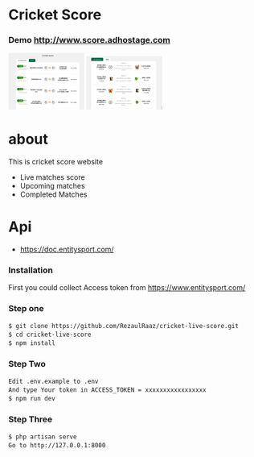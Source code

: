 # Cricket Score 
### Demo http://www.score.adhostage.com

<img src="https://github.com/RezaulRaaz/cricket-live-score/blob/master/public/frontend/img/pic2.jpg" width="30%">
<img src="https://github.com/RezaulRaaz/cricket-live-score/blob/master/public/frontend/img/pic1.jpg" width="30%">

# about
This is cricket score website 
 
 - Live matches score
  - Upcoming matches
  - Completed Matches

# Api

  - https://doc.entitysport.com/

### Installation

First you could collect Access token from https://www.entitysport.com/
### Step one
```sh
$ git clone https://github.com/RezaulRaaz/cricket-live-score.git
$ cd cricket-live-score
$ npm install
```

### Step Two

```sh
Edit .env.example to .env
And type Your token in ACCESS_TOKEN = xxxxxxxxxxxxxxxxx
$ npm run dev
```

### Step Three

```sh
$ php artisan serve
Go to http://127.0.0.1:8000
```
